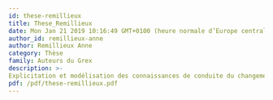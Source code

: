```yaml
---
id: these-remillieux
title: These_Remillieux
date: Mon Jan 21 2019 10:16:49 GMT+0100 (heure normale d’Europe centrale)
author_id: remillieux-anne
author: Remillieux Anne
category: Thèse
family: Auteurs du Grex
description: >-
Explicitation et modélisation des connaissances de conduite du changement à la SNCF. Vers une gestion des connaissances pré-réfléchies. 
pdf: /pdf/these-remillieux.pdf
---
```


